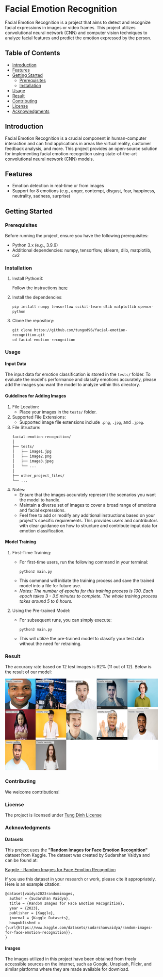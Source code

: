 # Facial Emotion Recognition

Facial Emotion Recognition is a project that aims to detect and recognize facial expressions in images or video frames. This project utilizes convolutional neural network (CNN) and computer vision techniques to analyze facial features and predict the emotion expressed by the person.

## Table of Contents

- [Introduction](#introduction)
- [Features](#features)
- [Getting Started](#getting-started)
  - [Prerequisites](#prerequisites)
  - [Installation](#installation)
- [Usage](#usage)
- [Result](#result)
- [Contributing](#contributing)
- [License](#license)
- [Acknowledgments](#acknowledgments)

## Introduction

Facial Emotion Recognition is a crucial component in human-computer interaction and can find applications in areas like virtual reality, customer feedback analysis, and more. This project provides an open-source solution for implementing facial emotion recognition using state-of-the-art convolutional neural network (CNN) models.

## Features

- Emotion detection in real-time or from images
- Support for 8 emotions (e.g., anger, contempt, disgust, fear, happiness, neutrality, sadness, surprise)

## Getting Started

### Prerequisites

Before running the project, ensure you have the following prerequisites:

- Python 3.x (e.g., 3.9.6)
- Additional dependencies: numpy, tensorflow, sklearn, dlib, matplotlib, cv2

### Installation

1. Install Python3:

    Follow the instructions [here](https://www.python.org/downloads/)

2. Install the dependencies:

    ```
    pip install numpy tensorflow scikit-learn dlib matplotlib opencv-python
    ```

3. Clone the repository:

    ```
    git clone https://github.com/tungxd96/facial-emotion-recognition.git
    cd facial-emotion-recognition
    ```

### Usage

#### Input Data

The input data for emotion classification is stored in the `tests/` folder. To evaluate the model's performance and classify emotions accurately, please add the images you want the model to analyze within this directory.

#### Guidelines for Adding Images

1. File Location:
    - Place your images in the `tests/` folder.
2. Supported File Extensions:
    - Supported image file extensions include `.png`, `.jpg`, and `.jpeg`.
3. File Structure:
    ```
    facial-emotion-recognition/
    │
    ├── tests/
    │   ├── image1.jpg
    │   ├── image2.png
    │   ├── image3.jpeg
    │   └── ...
    │
    ├── other_project_files/
    └── ...
    ```
3. Notes:
    - Ensure that the images accurately represent the scenarios you want the model to handle.
    - Maintain a diverse set of images to cover a broad range of emotions and facial expressions.
    - Feel free to add or modify any additional instructions based on your project's specific requirements. This provides users and contributors with clear guidance on how to structure and contribute input data for emotion classification.

#### Model Training

1. First-Time Training:

    - For first-time users, run the following command in your terminal:
        ```
        python3 main.py
        ```
    - This command will initiate the training process and save the trained model into a file for future use.
    - *Notes: The number of epochs for this training process is 100. Each epoch takes 3 - 3.5 minutes to complete. The whole training process takes around 5 to 6 hours.*

2. Using the Pre-trained Model:
    - For subsequent runs, you can simply execute:
        ```
        python3 main.py
        ```
    - This will utilize the pre-trained model to classify your test data without the need for retraining.

### Result

The accuracy rate based on 12 test images is 92% (11 out of 12). Below is the result of our model:

![Facial Emotion Recognition Result](https://github.com/tungxd96/facial-emotion-recognition/blob/main/results/result_1.png)

### Contributing

We welcome contributions!

### License

The project is licensed under [Tung Dinh License](https://github.com/tungxd96/facial-emotion-recognition/blob/main/LICENSE.md)

### Acknowledgments

#### Datasets
This project uses the **"Random Images for Face Emotion Recognition"** dataset from Kaggle. The dataset was created by Sudarshan Vaidya and can be found at:

[Kaggle - Random Images for Face Emotion Recognition](https://www.kaggle.com/datasets/sudarshanvaidya/random-images-for-face-emotion-recognition)

If you use this dataset in your research or work, please cite it appropriately. Here is an example citation:

```plaintext
@dataset{vaidya2023randomimages,
  author = {Sudarshan Vaidya},
  title = {Random Images for Face Emotion Recognition},
  year = {2023},
  publisher = {Kaggle},
  journal = {Kaggle Datasets},
  howpublished = {\url{https://www.kaggle.com/datasets/sudarshanvaidya/random-images-for-face-emotion-recognition}},
}
```

#### Images

The images utilized in this project have been obtained from freely accessible sources on the internet, such as Google, Unsplash, Flickr, and similar platforms where they are made available for download.